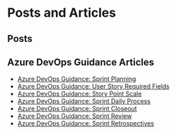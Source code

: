 # Posts and Articles

## Posts


## Azure DevOps Guidance Articles

- [Azure DevOps Guidance: Sprint Planning](./AzureDevOps/sprint-planning.html)
- [Azure DevOps Guidance: User Story Required Fields](./AzureDevOps/user-story-req-fields.html)
- [Azure DevOps Guidance: Story Point Scale](./AzureDevOps/story-points.html)
- [Azure DevOps Guidance: Sprint Daily Process](./AzureDevOps/sprint-daily-process.html)
- [Azure DevOps Guidance: Sprint Closeout](./AzureDevOps/sprint-closeout.html)
- [Azure DevOps Guidance: Sprint Review](./AzureDevOps/sprint-review.html)
- [Azure DevOps Guidance: Sprint Retrospectives](./AzureDevOps/sprint-retrospectives.html)
<!-- [Azure DevOps Guidance: Scheduling Time Off](./AzureDevOps/scheduling-oof.html)-->
<!-- [Azure DevOps Guidance: Setup Requirements](./AzureDevOps/azdo.setup-requirements.html)-->
<!-- [Azure DevOps Guidance: Definition of Done](./AzureDevOps/definition-done.html)-->
<!-- [Azure DevOps Guidance: Process Best Practices](./AzureDevOps/process-practices.html)-->
